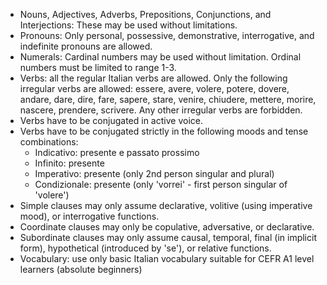 - Nouns, Adjectives, Adverbs, Prepositions, Conjunctions, and Interjections: These may be used without limitations.
- Pronouns: Only personal, possessive, demonstrative, interrogative, and indefinite pronouns are allowed.
- Numerals: Cardinal numbers may be used without limitation. Ordinal numbers must be limited to range 1-3.
- Verbs: all the regular Italian verbs are allowed. Only the following irregular verbs are allowed: essere, avere, volere, potere, dovere, andare, dare, dire, fare, sapere, stare, venire, chiudere, mettere, morire, nascere, prendere, scrivere. Any other irregular verbs are forbidden.
- Verbs have to be conjugated in active voice.
- Verbs have to be conjugated strictly in the following moods and tense combinations:
    - Indicativo: presente e passato prossimo
    - Infinito: presente
    - Imperativo: presente (only 2nd person singular and plural)
    - Condizionale: presente (only 'vorrei' - first person singular of 'volere')
- Simple clauses may only assume declarative, volitive (using imperative mood), or interrogative functions.
- Coordinate clauses may only be copulative, adversative, or declarative.
- Subordinate clauses may only assume causal, temporal, final (in implicit form), hypothetical (introduced by 'se'), or relative functions.
- Vocabulary: use only basic Italian vocabulary suitable for CEFR A1 level learners (absolute beginners)